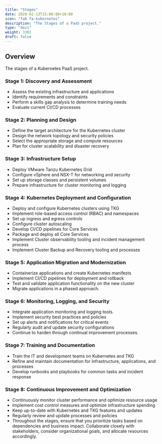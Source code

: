 ```yaml
---
title: "Stages"
date: 2020-02-13T15:00:00+10:00
icon: "fab fa-kubernetes"
description: "The Stages of a PaaS project."
type: "docs"
weight: 3301
draft: false
---
```


## Overview

The stages of a Kubernetes PaaS project.

### Stage 1: Discovery and Assessment

- Assess the existing infrastructure and applications
- Identify requirements and constraints
- Perform a skills gap analysis to determine training needs
- Evaluate current CI/CD processes

### Stage 2: Planning and Design

- Define the target architecture for the Kubernetes cluster
- Design the network topology and security policies
- Select the appropriate storage and compute resources
- Plan for cluster scalability and disaster recovery

### Stage 3: Infrastructure Setup

- Deploy VMware Tanzu Kubernetes Grid
- Configure vSphere and NSX-T for networking and security
- Set up storage classes and persistent volumes
- Prepare infrastructure for cluster monitoring and logging

### Stage 4: Kubernetes Deployment and Configuration

- Deploy and configure Kubernetes clusters using TKG
- Implement role-based access control (RBAC) and namespaces
- Set up ingress and egress controls
- Configure cluster autoscaling
- Develop CI/CD pipelines for Core Services
- Package and deploy all Core Services
- Implement Cluster observability tooling and incident management process
- Implement Cluster Backup and Recovery tooling and processes

### Stage 5: Application Migration and Modernization

- Containerize applications and create Kubernetes manifests
- Implement CI/CD pipelines for deployment and rollback
- Test and validate application functionality on the new cluster
- Migrate applications in a phased approach.

### Stage 6: Monitoring, Logging, and Security

- Integrate application monitoring and logging tools.
- Implement security best practices and policies
- Set up alerts and notifications for critical events
- Regularly audit and update security configurations
- Continue to harden through continual improvement processes.

### Stage 7: Training and Documentation

- Train the IT and development teams on Kubernetes and TKG
- Refine and maintain documentation for infrastructure, applications, and processes
- Develop runbooks and playbooks for common tasks and incident response

### Stage 8: Continuous Improvement and Optimization

- Continuously monitor cluster performance and optimize resource usage
- Implement cost control measures and optimize infrastructure spending
- Keep up-to-date with Kubernetes and TKG features and updates
- Regularly review and update processes and policies
- Throughout the stages, ensure that you prioritize tasks based on dependencies and business impact. Collaborate closely with stakeholders, consider organizational goals, and allocate resources accordingly.
